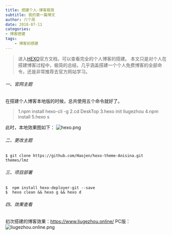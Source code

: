 ```yaml
---
title: 搭建个人-博客极简
subtitle: 我的第一篇博文
author: 六个周
date: 2018-07-11
categories:
- 博客搭建
tags: 
    - 博客初搭建
---
```

>进入[HEXO](https://hexo.io/zh-cn/)官方文档，可以查看完全的个人博客的搭建。
本文只是对个人在搭建博客过程中，极简的总结，几乎涵盖搭建一个个人免费博客的全部命令，还是非常推荐去官方网站学习。
###### 一、官网主题
在搭建个人博客本地版的时候，总共使用五个命令就好了。
>1.npm install hexo-cli -g 
2.cd DeskTop
3.hexo init liugezhou
4.npm install
5.hexo s
<!--more -->
此时，本地效果图如下：
![hexo.png](http://img.liugezhou.online/hexo.png)

###### 二、更改主题
    $ git clone https://github.com/Haojen/hexo-theme-Anisina.git themes/lmz

###### 三、项目部署

    $  npm install hexo-deployer-git --save
    $  hexo clean && hexo g && hexo d
###### 四、效果查看
初次搭建的博客效果：https://www.liugezhou.online/
PC版：
![liugezhou.online.png](http://img.liugezhou.online/primary.png)


